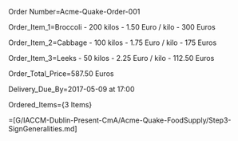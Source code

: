 Order Number=Acme-Quake-Order-001
 
Order_Item_1=Broccoli - 200 kilos - 1.50 Euro / kilo - 300 Euros
 
Order_Item_2=Cabbage - 100 kilos - 1.75 Euro / kilo - 175 Euros

Order_Item_3=Leeks - 50 kilos - 2.25 Euro / kilo - 112.50 Euros
 
Order_Total_Price=587.50 Euros
 
Delivery_Due_By=<span class="param">2017-05-09 at 17:00</a>

Ordered_Items={3 Items}
 
=[G/IACCM-Dublin-Present-CmA/Acme-Quake-FoodSupply/Step3-SignGeneralities.md]